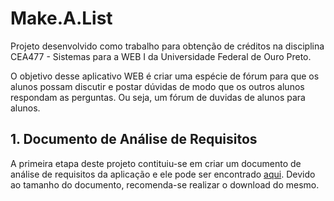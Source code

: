 # Make.A.List

Projeto desenvolvido como trabalho para obtenção de créditos na disciplina
CEA477 - Sistemas para a WEB I da Universidade Federal de Ouro Preto.

O objetivo desse aplicativo WEB é criar uma espécie de fórum para que os alunos possam discutir e postar dúvidas de modo que os outros alunos respondam as perguntas. Ou seja, um fórum de duvidas de alunos para alunos.


## 1. Documento de Análise de Requisitos

A primeira etapa deste projeto contituiu-se em criar um documento de análise de
requisitos da aplicação e ele pode ser encontrado
[aqui](https://github.com/XunilUFOP/MakeAList/blob/master/An%C3%A1lise%20de%20Requisitos/AnaliseRequisitos.pdf). Devido ao tamanho do documento, recomenda-se realizar o
download do mesmo.
